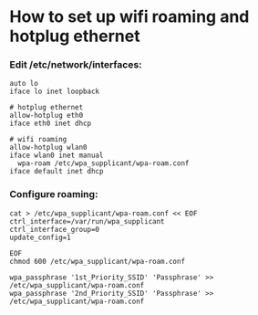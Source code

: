 # How to set up wifi roaming and hotplug ethernet

### Edit /etc/network/interfaces:
```
auto lo
iface lo inet loopback

# hotplug ethernet
allow-hotplug eth0
iface eth0 inet dhcp

# wifi roaming
allow-hotplug wlan0
iface wlan0 inet manual
  wpa-roam /etc/wpa_supplicant/wpa-roam.conf
iface default inet dhcp
```

### Configure roaming:
```
cat > /etc/wpa_supplicant/wpa-roam.conf << EOF
ctrl_interface=/var/run/wpa_supplicant
ctrl_interface_group=0
update_config=1

EOF
chmod 600 /etc/wpa_supplicant/wpa-roam.conf

wpa_passphrase '1st_Priority_SSID' 'Passphrase' >> /etc/wpa_supplicant/wpa-roam.conf
wpa_passphrase '2nd_Priority_SSID' 'Passphrase' >> /etc/wpa_supplicant/wpa-roam.conf
```


